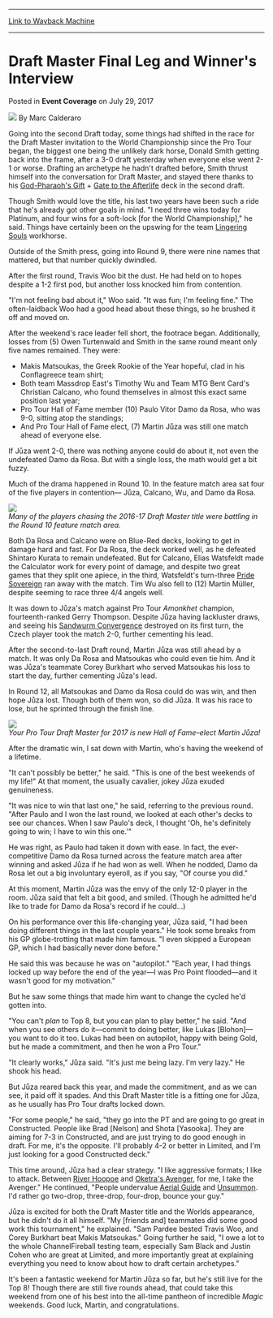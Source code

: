 
---
[Link to Wayback Machine](https://web.archive.org/web/20170801043611/http://magic.wizards.com/en/events/coverage/pthou/draft-master-final-leg-and-winners-interview-2017-07-28)

[_metadata_:author]:- "Marc Calderaro"
[_metadata_:description]:- "Going into the second Draft today, some things had shifted in the race for the Draft Master invitation to the World Championship since the Pro Tour began, the biggest one being the unlikely dark horse, Donald Smith getting back into the frame, after a 3-0 draft yesterday when everyone else went 2-1 or worse. Drafting an archetype he hadn't drafted before, Smith thrust himself into the conversation for Draft Master, and stayed there thanks to his [autocard]God-Pharaoh's Gift[/autocard] + [autocard]Gate to the Afterlife[/autocard] deck in the second draft."
[_metadata_:generator]:- "Drupal 7 (http://drupal.org)"
[_metadata_:node]:- "1183531"
[_metadata_:path_date]:- "2017-07-28"
[_metadata_:publish_date]:- "2017-07-29"
[_metadata_:source]:- "div-main-content"
[_metadata_:title]:- "Draft Master Final Leg and Winner's Interview"
[_metadata_:wayback_capture_timestamp]:- "2017-08-01 04:36:11"
[_metadata_:wayback_raw_url]:- "https://web.archive.org/web/20170801043611id_/http://magic.wizards.com/en/events/coverage/pthou/draft-master-final-leg-and-winners-interview-2017-07-28"
[_metadata_:wayback_url]:- "http://magic.wizards.com/en/events/coverage/pthou/draft-master-final-leg-and-winners-interview-2017-07-28"
---


Draft Master Final Leg and Winner's Interview
=============================================



 Posted in **Event Coverage**
 on July 29, 2017 






![](https://media.magic.wizards.com/styles/auth_small/public/images/person/calderaro.jpg)
By Marc Calderaro











Going into the second Draft today, some things had shifted in the race for the Draft Master invitation to the World Championship since the Pro Tour began, the biggest one being the unlikely dark horse, Donald Smith getting back into the frame, after a 3-0 draft yesterday when everyone else went 2-1 or worse. Drafting an archetype he hadn't drafted before, Smith thrust himself into the conversation for Draft Master, and stayed there thanks to his [God-Pharaoh's Gift](http://gatherer.wizards.com/Pages/Card/Details.aspx?name=God-Pharaoh%27s+Gift) + [Gate to the Afterlife](http://gatherer.wizards.com/Pages/Card/Details.aspx?name=Gate+to+the+Afterlife) deck in the second draft.


Though Smith would love the title, his last two years have been such a ride that he's already got other goals in mind. "I need three wins today for Platinum, and four wins for a soft-lock [for the World Championship]," he said. Things have certainly been on the upswing for the team [Lingering Souls](http://gatherer.wizards.com/Pages/Card/Details.aspx?name=Lingering+Souls) workhorse.


Outside of the Smith press, going into Round 9, there were nine names that mattered, but that number quickly dwindled.


After the first round, Travis Woo bit the dust. He had held on to hopes despite a 1-2 first pod, but another loss knocked him from contention.


"I'm not feeling bad about it," Woo said. "It was fun; I'm feeling fine." The often-laidback Woo had a good head about these things, so he brushed it off and moved on.


After the weekend's race leader fell short, the footrace began. Additionally, losses from (5) Owen Turtenwald and Smith in the same round meant only five names remained. They were:


* Makis Matsoukas, the Greek Rookie of the Year hopeful, clad in his Conflagreece team shirt;
* Both team Massdrop East's Timothy Wu and Team MTG Bent Card's Christian Calcano, who found themselves in almost this exact same position last year;
* Pro Tour Hall of Fame member (10) Paulo Vitor Damo da Rosa, who was 9-0, sitting atop the standings;
* And Pro Tour Hall of Fame elect, (7) Martin Jůza was still one match ahead of everyone else.

If Jůza went 2-0, there was nothing anyone could do about it, not even the undefeated Damo da Rosa. But with a single loss, the math would get a bit fuzzy.


Much of the drama happened in Round 10. In the feature match area sat four of the five players in contention— Jůza, Calcano, Wu, and Damo da Rosa.


![](https://media.wizards.com/2017/events/pthou/DM_Playoff.jpg)  
*Many of the players chasing the 2016-17 Draft Master title were battling in the Round 10 feature match area.*


Both Da Rosa and Calcano were on Blue-Red decks, looking to get in damage hard and fast. For Da Rosa, the deck worked well, as he defeated Shintaro Kurata to remain undefeated. But for Calcano, Elias Watsfeldt made the Calculator work for every point of damage, and despite two great games that they split one apiece, in the third, Watsfeldt's turn-three [Pride Sovereign](http://gatherer.wizards.com/Pages/Card/Details.aspx?name=Pride+Sovereign) ran away with the match. Tim Wu also fell to (12) Martin Müller, despite seeming to race three 4/4 angels well.


It was down to Jůza's match against Pro Tour *Amonkhet* champion, fourteenth-ranked Gerry Thompson. Despite Jůza having lackluster draws, and seeing his [Sandwurm Convergence](http://gatherer.wizards.com/Pages/Card/Details.aspx?name=Sandwurm+Convergence) destroyed on its first turn, the Czech player took the match 2-0, further cementing his lead.


After the second-to-last Draft round, Martin Jůza was still ahead by a match. It was only Da Rosa and Matsoukas who could even tie him. And it was Jůza's teammate Corey Burkhart who served Matsoukas his loss to start the day, further cementing Jůza's lead.


In Round 12, all Matsoukas and Damo da Rosa could do was win, and then hope Jůza lost. Though both of them won, so did Jůza. It was his race to lose, but he sprinted through the finish line.


![](https://media.wizards.com/2017/events/pthou/juza_dm.jpg)  
*Your Pro Tour Draft Master for 2017 is new Hall of Fame­–elect Martin Jůza!*


After the dramatic win, I sat down with Martin, who's having the weekend of a lifetime.


"It can't possibly be better," he said. "This is one of the best weekends of my life!" At that moment, the usually cavalier, jokey Jůza exuded genuineness.


"It was nice to win that last one," he said, referring to the previous round. "After Paulo and I won the last round, we looked at each other's decks to see our chances. When I saw Paulo's deck, I thought 'Oh, he's definitely going to win; I have to win this one.'"


He was right, as Paulo had taken it down with ease. In fact, the ever-competitive Damo da Rosa turned across the feature match area after winning and asked Jůza if he had won as well. When he nodded, Damo da Rosa let out a big involuntary eyeroll, as if you say, "Of course you did."


At this moment, Martin Jůza was the envy of the only 12-0 player in the room. Jůza said that felt a bit good, and smiled. (Though he admitted he'd like to trade for Damo da Rosa's record if he could...)


On his performance over this life-changing year, Jůza said, "I had been doing different things in the last couple years." He took some breaks from his GP globe-trotting that made him famous. "I even skipped a European GP, which I had basically never done before."


He said this was because he was on "autopilot." "Each year, I had things locked up way before the end of the year—I was Pro Point flooded—and it wasn't good for my motivation."


But he saw some things that made him want to change the cycled he'd gotten into.


"You can't *plan* to Top 8, but you can plan to play better," he said. "And when you see others do it—commit to doing better, like Lukas [Blohon]—you want to do it too. Lukas had been on autopilot, happy with being Gold, but he made a commitment, and then he won a Pro Tour."


"It clearly works," Jůza said. "It's just me being lazy. I'm very lazy." He shook his head.


But Jůza reared back this year, and made the commitment, and as we can see, it paid off it spades. And this Draft Master title is a fitting one for Jůza, as he usually has Pro Tour drafts locked down.


"For some people," he said, "they go into the PT and are going to go great in Constructed. People like Brad [Nelson] and Shota [Yasooka]. They are aiming for 7-3 in Constructed, and are just trying to do good enough in draft. For me, it's the opposite. I'll probably 4-2 or better in Limited, and I'm just looking for a good Constructed deck."


This time around, Jůza had a clear strategy. "I like aggressive formats; I like to attack. Between [River Hoopoe](http://gatherer.wizards.com/Pages/Card/Details.aspx?name=River+Hoopoe) and [Oketra's Avenger](http://gatherer.wizards.com/Pages/Card/Details.aspx?name=Oketra%27s+Avenger), for me, I take the Avenger." He continued, "People undervalue [Aerial Guide](http://gatherer.wizards.com/Pages/Card/Details.aspx?name=Aerial+Guide) and [Unsummon](http://gatherer.wizards.com/Pages/Card/Details.aspx?name=Unsummon). I'd rather go two-drop, three-drop, four-drop, bounce your guy."


Jůza is excited for both the Draft Master title and the Worlds appearance, but he didn't do it all himself. "My [friends and] teammates did some good work this tournament," he explained. "Sam Pardee bested Travis Woo, and Corey Burkhart beat Makis Matsoukas." Going further he said, "I owe a lot to the whole ChannelFireball testing team, especially Sam Black and Justin Cohen who are great at Limited, and more importantly great at explaining everything you need to know about how to draft certain archetypes."


It's been a fantastic weekend for Martin Jůza so far, but he's still live for the Top 8! Though there are still five rounds ahead, that could take this weekend from one of his best into the all-time pantheon of incredible *Magic* weekends. Good luck, Martin, and congratulations.







